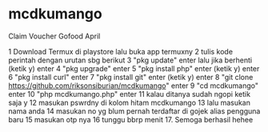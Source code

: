 # mcdkumango

Claim Voucher Gofood April

1 Download Termux di playstore lalu buka app termuxny
2 tulis kode perintah dengan urutan sbg berikut
3 "pkg update" enter lalu jika berhenti  (ketik y) enter
4 "pkg upgrade" enter
5 "pkg install php" enter (ketik y) enter
6 "pkg install curl" enter 
7 "pkg install git" enter (ketik y) enter
8 "git clone https://github.com/riksonsiburian/mcdkumango" enter
9 "cd mcdkumango" enter
10 "php mcdkumango.php" enter
11 kalau ditanya sudah ngopi ketik saja y
12 masukan pswrdny di kolom hitam mcdkumango
13 lalu masukan nama anda
14 masukan no yg blum pernah terdaftar di gojek alias pengguna baru
15 masukan otp nya
16 tunggu bbrp menit
17. Semoga berhasil hehee
